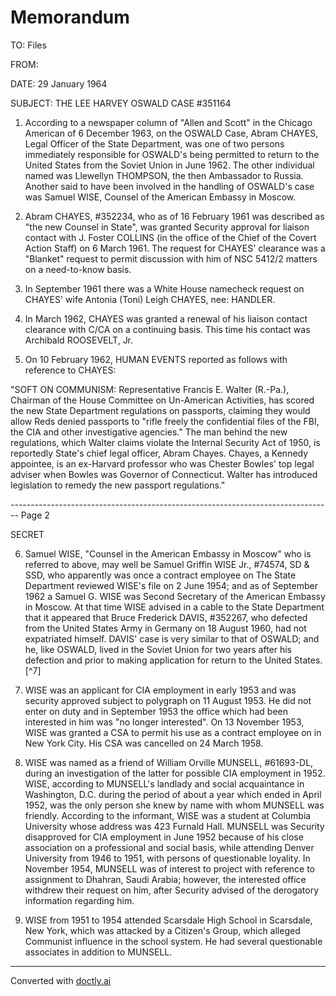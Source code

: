 # Memorandum

TO: Files

FROM:

DATE: 29 January 1964

SUBJECT: THE LEE HARVEY OSWALD CASE #351164

1.  According to a newspaper column of "Allen and Scott" in the Chicago American of 6 December 1963, on the OSWALD Case, Abram CHAYES, Legal Officer of the State Department, was one of two persons immediately responsible for OSWALD's being permitted to return to the United States from the Soviet Union in June 1962. The other individual named was Llewellyn THOMPSON, the then Ambassador to Russia. Another said to have been involved in the handling of OSWALD's case was Samuel WISE, Counsel of the American Embassy in Moscow.

2.  Abram CHAYES, #352234, who as of 16 February 1961 was described as "the new Counsel in State", was granted Security approval for liaison contact with J. Foster COLLINS (in the office of the Chief of the Covert Action Staff) on 6 March 1961. The request for CHAYES' clearance was a "Blanket" request to permit discussion with him of NSC 5412/2 matters on a need-to-know basis.

3.  In September 1961 there was a White House namecheck request on CHAYES' wife Antonia (Toni) Leigh CHAYES, nee: HANDLER.

4.  In March 1962, CHAYES was granted a renewal of his liaison contact clearance with C/CA on a continuing basis. This time his contact was Archibald ROOSEVELT, Jr.

5.  On 10 February 1962, HUMAN EVENTS reported as follows with reference to CHAYES:

"SOFT ON COMMUNISM: Representative Francis E. Walter (R.-Pa.), Chairman of the House Committee on Un-American Activities, has scored the new State Department regulations on passports, claiming they would allow Reds denied passports to "rifle freely the confidential files of the FBI, the CIA and other investigative agencies." The man behind the new regulations, which Walter claims violate the Internal Security Act of 1950, is reportedly State's chief legal officer, Abram Chayes. Chayes, a Kennedy appointee, is an ex-Harvard professor who was Chester Bowles' top legal adviser when Bowles was Governor of Connecticut. Walter has introduced legislation to remedy the new passport regulations."


-------------------------------------------------------------------------------- Page 2

SECRET

6.  Samuel WISE, "Counsel in the American Embassy in Moscow" who
    is referred to above, may well be Samuel Griffin WISE Jr., #74574,
    SD & SSD, who apparently was once a contract employee on
    The State Department reviewed WISE's file on 2 June 1954; and as of
    September 1962 a Samuel G. WISE was Second Secretary of the American
    Embassy in Moscow. At that time WISE advised in a cable to the State
    Department that it appeared that Bruce Frederick DAVIS, #352267, who
    defected from the United States Army in Germany on 18 August 1960, had
    not expatriated himself. DAVIS' case is very similar to that of
    OSWALD; and he, like OSWALD, lived in the Soviet Union for two years
    after his defection and prior to making application for return to the
    United States.[^7]

7. WISE was an applicant for CIA employment in early 1953 and
   was security approved subject to polygraph on 11 August 1953. He did
   not enter on duty and in September 1953 the office which had been
   interested in him was "no longer interested". On 13 November 1953,
   WISE was granted a CSA to permit his use as a contract employee on
   in New York City. His CSA was cancelled on 24 March 1958.

8. WISE was named as a friend of William Orville MUNSELL, #61693-DL,
   during an investigation of the latter for possible CIA employment in 1952.
   WISE, according to MUNSELL's landlady and social acquaintance in Washington,
   D.C. during the period of about a year which ended in April 1952, was the
   only person she knew by name with whom MUNSELL was friendly. According
   to the informant, WISE was a student at Columbia University whose address
   was 423 Furnald Hall. MUNSELL was Security disapproved for CIA employment
   in June 1952 because of his close association on a professional and social
   basis, while attending Denver University from 1946 to 1951, with persons
   of questionable loyality. In November 1954, MUNSELL was of interest to
   project with reference to assignment to Dhahran, Saudi Arabia;
   however, the interested office withdrew their request on him, after
   Security advised of the derogatory information regarding him.

9. WISE from 1951 to 1954 attended Scarsdale High School in Scarsdale,
   New York, which was attacked by a Citizen's Group, which alleged Communist
   influence in the school system. He had several questionable associates in
   addition to MUNSELL.


---
Converted with [doctly.ai](https://doctly.ai)